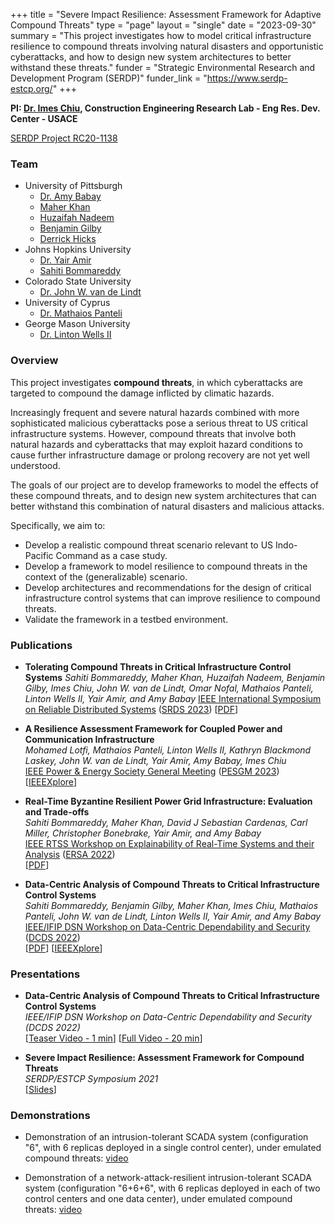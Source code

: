 +++
title = "Severe Impact Resilience: Assessment Framework for Adaptive Compound Threats"
type = "page"
layout = "single"
date = "2023-09-30"
summary = "This project investigates how to model critical infrastructure resilience to compound threats involving natural disasters and opportunistic cyberattacks, and how to design new system architectures to better withstand these threats."
funder = "Strategic Environmental Research and Development Program (SERDP)"
funder_link = "https://www.serdp-estcp.org/"
+++

**PI: [Dr. Imes Chiu](https://www.linkedin.com/in/imes-chiu-4a1ba0/), Construction Engineering Research Lab - Eng Res. Dev. Center - USACE**

[SERDP Project RC20-1138](https://www.serdp-estcp.org/projects/details/97a0ffaf-6410-4b14-ae66-8ebe961156f3/rc20-1138-project-overview)

### Team
- University of Pittsburgh
    - [Dr. Amy Babay](https://sites.pitt.edu/~babay/)
    - [Maher Khan](https://www.linkedin.com/in/maherkhan/)
    - [Huzaifah Nadeem](https://huzaifahnadeem.github.io/)
    - [Benjamin Gilby](https://www.linkedin.com/in/benjygilby/)
    - [Derrick Hicks](https://www.linkedin.com/in/derrick-hicks-ab8722208/)
- Johns Hopkins University
    - [Dr. Yair Amir](https://www.cs.jhu.edu/~yairamir/)
    - [Sahiti Bommareddy](https://www.cs.jhu.edu/~sahiti/)
- Colorado State University
    - [Dr. John W. van de Lindt](https://www.engr.colostate.edu/ce/john-van-de-lindt/)
- University of Cyprus
    - [Dr. Mathaios Panteli](https://ucyweb.ucy.ac.cy/dir/en/component/comprofiler/userprofile/mpante06)
- George Mason University
    - [Dr. Linton Wells II](https://ise.gmu.edu/faculty-directory/linton-wells-ii/)

### Overview

This project investigates **compound threats**, in which cyberattacks are
targeted to compound the damage inflicted by climatic hazards.

Increasingly frequent and severe natural hazards combined with more
sophisticated malicious cyberattacks pose a serious threat to US critical
infrastructure systems. However, compound threats that involve both natural
hazards and cyberattacks that may exploit hazard conditions to cause further
infrastructure damage or prolong recovery are not yet well understood.

The goals of our project are to develop frameworks to model the effects of
these compound threats, and to design new system architectures that can better
withstand this combination of natural disasters and malicious attacks.

Specifically, we aim to:
- Develop a realistic compound threat scenario relevant to US Indo-Pacific
  Command as a case study.
- Develop a framework to model resilience to compound threats in the context of
  the (generalizable) scenario.
- Develop architectures and recommendations for the design of critical
  infrastructure control systems that can improve resilience to compound
  threats.
- Validate the framework in a testbed environment.

### Publications

- **Tolerating Compound Threats in Critical Infrastructure Control Systems**
  *Sahiti Bommareddy, Maher Khan, Huzaifah Nadeem, Benjamin Gilby, Imes Chiu, John W. van de Lindt, Omar Nofal, Mathaios Panteli, Linton Wells II, Yair Amir, and Amy Babay*
  [IEEE International Symposium on Reliable Distributed Systems](https://srds-conference.org/) ([SRDS 2023](https://srds-conference.org/))
  [[PDF](https://sites.pitt.edu/~babay/pubs/srds24_compoundThreats.pdf)]

- **A Resilience Assessment Framework for Coupled Power and Communication Infrastructure**  
  *Mohamed Lotfi, Mathaios Panteli, Linton Wells II, Kathryn Blackmond Laskey, John W. van de Lindt, Yair Amir, Amy Babay, Imes Chiu*  
  [IEEE Power & Energy Society General Meeting](https://pes-gm.org/) ([PESGM
  2023](https://pes-gm.org/))  
  [[IEEEXplore](https://ieeexplore.ieee.org/abstract/document/10252712)]

- **Real-Time Byzantine Resilient Power Grid Infrastructure: Evaluation and Trade-offs**  
  *Sahiti Bommareddy, Maher Khan, David J Sebastian Cardenas, Carl Miller,
  Christopher Bonebrake, Yair Amir, and Amy Babay*  
  [IEEE RTSS Workshop on Explainability of Real-Time Systems and their
  Analysis](https://sites.google.com/view/ersa22) ([ERSA
  2022](https://sites.google.com/view/ersa22))  
  [[PDF](https://sites.pitt.edu/~babay/pubs/ersa22_realtimeByz.pdf)]

- **Data-Centric Analysis of Compound Threats to Critical Infrastructure Control Systems**  
  *Sahiti Bommareddy, Benjamin Gilby, Maher Khan, Imes Chiu, Mathaios Panteli,
  John W. van de Lindt, Linton Wells II, Yair Amir, and Amy Babay*  
  [IEEE/IFIP DSN Workshop on Data-Centric Dependability and
  Security](http://dcds.lasige.di.fc.ul.pt/) ([DCDS
  2022](http://dcds.lasige.di.fc.ul.pt/2022))  
  [[PDF](https://sites.pitt.edu/~babay/pubs/dcds22_compoundThreats.pdf)]
   [[IEEEXplore](https://ieeexplore.ieee.org/abstract/document/9833853)]

### Presentations

- **Data-Centric Analysis of Compound Threats to Critical Infrastructure Control Systems**  
  *IEEE/IFIP DSN Workshop on Data-Centric Dependability and Security (DCDS 2022)*  
  [[Teaser Video - 1 min](https://www.youtube.com/watch?v=6kTd-3WNdJE)]
  [[Full Video - 20 min](https://youtube.com/watch?v=qpUX1UZCk7s)]

- **Severe Impact Resilience: Assessment Framework for Compound Threats**  
  *SERDP/ESTCP Symposium 2021*  
  [[Slides](/assets/presentations/Babay-RC20-1138-Symposium2021.pdf)]


### Demonstrations

- Demonstration of an intrusion-tolerant SCADA system (configuration "6", with
  6 replicas deployed in a single control center), under emulated compound
  threats: [video](https://www.dsn.jhu.edu/spire/demos/Config6.mov)

- Demonstration of a network-attack-resilient intrusion-tolerant SCADA system
  (configuration "6+6+6", with 6 replicas deployed in each of two control
  centers and one data center), under emulated compound threats:
  [video](https://www.dsn.jhu.edu/spire/demos/Config666.mov)
